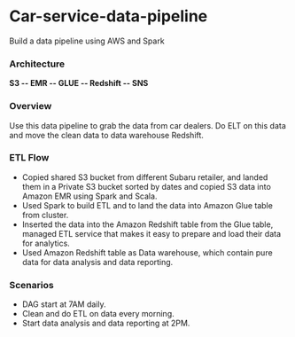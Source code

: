 # Car-service-data-pipeline
Build a data pipeline using AWS and Spark

### Architecture
**S3 -- EMR -- GLUE -- Redshift -- SNS**

### Overview
Use this data pipeline to grab the data from car dealers. Do ELT on this data and move the clean data to data warehouse Redshift.

### ETL Flow
* Copied shared S3 bucket from different Subaru retailer, and landed them in a Private S3 bucket sorted by dates and copied S3 data into Amazon EMR using Spark and Scala.
*	Used Spark to build ETL and to land the data into Amazon Glue table from cluster.
*	Inserted the data into the Amazon Redshift table from the Glue table, managed ETL service that makes it easy to prepare and load their data for analytics.
*	Used Amazon Redshift table as Data warehouse, which contain pure data for data analysis and data reporting.

### Scenarios
* DAG start at 7AM daily.
* Clean and do ETL on data every morning.
* Start data analysis and data reporting at 2PM.

